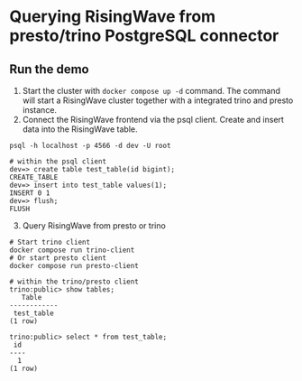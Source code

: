 # Querying RisingWave from presto/trino PostgreSQL connector

## Run the demo

1. Start the cluster with `docker compose up -d` command. 
The command will start a RisingWave cluster together with a integrated trino and presto instance.
2. Connect the RisingWave frontend via the psql client. Create and insert data into the RisingWave table.
```shell
psql -h localhost -p 4566 -d dev -U root

# within the psql client
dev=> create table test_table(id bigint);
CREATE_TABLE
dev=> insert into test_table values(1);
INSERT 0 1
dev=> flush;
FLUSH
```
3. Query RisingWave from presto or trino
```shell
# Start trino client
docker compose run trino-client
# Or start presto client
docker compose run presto-client

# within the trino/presto client
trino:public> show tables;
   Table    
------------
 test_table 
(1 row)

trino:public> select * from test_table;
 id 
----
  1 
(1 row)
```
